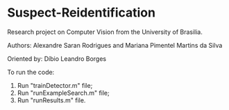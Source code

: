 # Suspect-Reidentification
Research project on Computer Vision from the University of Brasilia.

Authors: Alexandre Saran Rodrigues and Mariana Pimentel Martins da Silva
         
Oriented by: Díbio Leandro Borges

To run the code:
1. Run "trainDetector.m" file;
2. Run "runExampleSearch.m" file;
3. Run "runResults.m" file.
